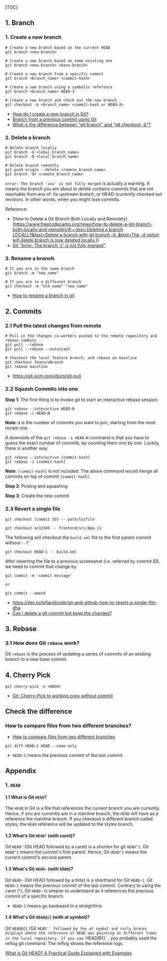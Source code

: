 [TOC]

## 1. Branch
### 1. Create a new branch
```shell
# Create a new branch based on the current HEAD
git branch <new-branch>

# Create a new branch based on some existing one
git branch <new-branch> <base-branch>

# Create a new branch from a specific commit
git branch <branch_name> <commit-hash>

# Create a new branch using a symbolic reference
git branch <branch_name> HEAD~3

# Create a new branch and check out the new branch 
git checkout -b <branch_name> <commit-hash or HEAD~3>
```

* [How do I create a new branch in Git?](https://www.git-tower.com/learn/git/faq/create-branch)
* [Branch from a previous commit using Git](https://stackoverflow.com/questions/2816715/branch-from-a-previous-commit-using-git)
* [What is the difference between "git branch" and "git checkout -b"?](https://stackoverflow.com/questions/7987687/what-is-the-difference-between-git-branch-and-git-checkout-b)


### 2. Delete a branch
```shell
# Delete branch locally
git branch -d <lobal_branch_name>
git branch -D <local_branch_name>

# Delete branch remotely
git push origin --delete <remote_branch_name>
git branch -dr <remote_branch_name>
```
`error: The branch 'xxx' is not fully merged` is actually a warning. It means the branch you are about to delete contains commits that are not reachable from any of: its upstream branch, or HEAD (currently checked out revision). In other words, when you might lose commits.

Reference:
* [How to Delete a Git Branch Both Locally and Remotely]([https://www.freecodecamp.org/news/how-to-delete-a-git-branch-both-locally-and-remotely/#:~:text=Deleting a branch LOCALLY&text=Delete a branch with git branch -d .&text=The -d option will delete,branch is now deleted locally.)](https://www.freecodecamp.org/news/how-to-delete-a-git-branch-both-locally-and-remotely/#:~:text=Deleting%20a%20branch%20LOCALLY&text=Delete%20a%20branch%20with%20git%20branch%20%2Dd%20.&text=The%20%2Dd%20option%20will%20delete,branch%20is%20now%20deleted%20locally.))
* [Git "error: The branch 'x' is not fully merged"](https://stackoverflow.com/questions/7548926/git-error-the-branch-x-is-not-fully-merged)


### 3. Rename a branch
```shell
# If you are in the same branch
git branch -m "new_name"

# If you are in a different branch
git checkout -m "old_name" "new_name"
```
* [How to rename a branch in git](https://www.educative.io/answers/how-to-rename-a-branch-in-git?utm_campaign=brand_educative&utm_source=google&utm_medium=ppc&utm_content=performance_max&eid=5082902844932096&utm_term=&utm_campaign=%5BNew%5D+Performance+Max&utm_source=adwords&utm_medium=ppc&hsa_acc=5451446008&hsa_cam=18511913007&hsa_grp=&hsa_ad=&hsa_src=x&hsa_tgt=&hsa_kw=&hsa_mt=&hsa_net=adwords&hsa_ver=3&gclid=Cj0KCQiA37KbBhDgARIsAIzce14d2f9W5zGdZnOeSK2B9lRWzTSq2SiTjW9z0yrq1zzwpXCd_I6SB5MaAuKnEALw_wcB)



## 2. Commits
### 2.1 Pull the latest changes from remote
```shell
# Pull in the changes co-workers pushed to the remote repository and rebase commits
git pull --rebase
git pull --rebase --autostash

# Checkout the local feature branch, and rebase on mainline
git checkout featureBranch
git rebase mainline
```
* https://git-scm.com/docs/git-pull


### 2.2 Squash Commits into one
**Step 1**: The first thing is to invoke git to start an interactive rebase session:
```shell
git rebase --interactive HEAD~N
git rebase -i HEAD~N
```
**Note**: `N` is the number of commits you want to join, starting from the most recent one.

A downside of the `git rebase -i HEAD~N` command is that you have to guess the exact number of commits, by counting them one by one. Luckily, there is another way:
```shell
git rebase --interactive [commit-hash]
git rebase -i [commit-hash]
```
**Note**: `[commit-hash]` is not included. The above command would merge all commits on top of commit `[commit-hash]`.

**Step 2**: Picking and squashing

**Step 3**: Create the new commit


### 2.3 Revert a single file
```shell
git checkout [commit ID] -- path/to/file

git checkout ac12345 -- frontend/src/App.js
```
The following will checkout the `build.xml` file to the first parent commit
without `--`?

```shell
git checkout HEAD~1 -- build.xml
```
After reverting the file to a previous screenshot (i.e. referred by commit ID), we need to commit that change by
```shell
git commit -m 'commit message'

or

git commit --amend
```
* https://dev.to/lofiandcode/git-and-github-how-to-revert-a-single-file-dha
* [Can I delete a git commit but keep the changes?](https://stackoverflow.com/questions/15772134/can-i-delete-a-git-commit-but-keep-the-changes)



## 3. Rebase
### 3.1 How does Git `rebase` work?
Git `rebase` is the process of updating a series of commits of an existing branch to a new base commit.


## 4. Cherry Pick
```shell
git cherry-pick -n <HASH>
```
* [Git: Cherry-Pick to working copy without commit](https://stackoverflow.com/questions/32333383/git-cherry-pick-to-working-copy-without-commit)


## Check the difference
### How to compare files from two different branches?

* [How to compare files from two different branches](https://stackoverflow.com/questions/4099742/how-to-compare-files-from-two-different-branches)

```
git diff HEAD~1 HEAD --name-only

```

* `HEAD~1` means the previous commit of the last commit.


## Appendix
### 1. `HEAD`
#### 1.1 What is Git `HEAD`?
The `HEAD` in Git is a file that references the current branch you are currently. Hence, if you are currently are in a mainline branch, the `HEAD` will have as a reference the mainline branch. If you checkout a different branch called styles, the `HEAD` reference will be updated to the styles branch.

#### 1.2 What's Git `HEAD^` (with caret)?
Git `HEAD^` (Git HEAD followed by a caret) is a shorten for git `HEAD^1`. Git `HEAD^1` means the commit's first parent. Hence, Git `HEAD^2` means the current commit's second parent.

#### 1.3 What's Git `HEAD~` (with tilde)?
Git `HEAD~` (Git HEAD followed by a tilde) is a shorthand for Git `HEAD~1`. Git `HEAD~1` means the previous commit of the last commit. Contrary to using the caret (^), Git `HEAD~` is simpler to understand as it references the previous commit of a specific branch.
* `HEAD~1` means go backward in a straightline. 

#### 1.4 What's Git `HEAD@{}` (with at symbol)?
Git `HEAD@{}` (Git `HEAD`` followed by the at symbol and curly braces displays where the reference of HEAD was pointing at different times in the local repository. If you saw `HEAD@{}` , you probably used the reflog git command. The reflog shows the reference logs.

[What is Git HEAD? A Practical Guide Explained with Examples](https://www.becomebetterprogrammer.com/git-head/#:~:text=Git)
